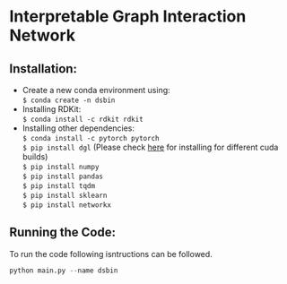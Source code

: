 #  Interpretable Graph Interaction Network 

## Installation:
* Create a new conda environment using:\
    `$ conda create -n dsbin`
* Installing RDKit:\
    `$ conda install -c rdkit rdkit`
* Installing other dependencies:\
    `$ conda install -c pytorch pytorch `\
    `$ pip install dgl` (Please check [here](https://docs.dgl.ai/en/0.4.x/install/) for 
     installing for different cuda builds)\
     `$ pip install numpy`\
     `$ pip install pandas`\
     `$ pip install tqdm`\
     `$ pip install sklearn`\
     `$ pip install networkx`

     


## Running the Code:

To run the code following isntructions can be followed.
```python
python main.py --name dsbin 
```
